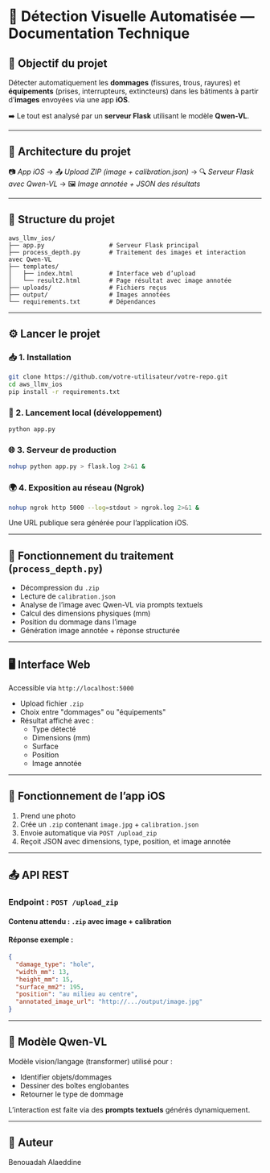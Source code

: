 
# 📘 Détection Visuelle Automatisée — Documentation Technique

## 🎯 Objectif du projet

Détecter automatiquement les **dommages** (fissures, trous, rayures) et **équipements** (prises, interrupteurs, extincteurs) dans les bâtiments à partir d’**images** envoyées via une app **iOS**.

➡️ Le tout est analysé par un **serveur Flask** utilisant le modèle **Qwen-VL**.

---

## 🧱 Architecture du projet

📷 *App iOS* → 📤 *Upload ZIP (image + calibration.json)* → 🔍 *Serveur Flask avec Qwen-VL* → 🖼 *Image annotée + JSON des résultats*

---

## 📂 Structure du projet

```
aws_llmv_ios/
├── app.py                  # Serveur Flask principal
├── process_depth.py        # Traitement des images et interaction avec Qwen-VL
├── templates/
│   ├── index.html          # Interface web d’upload
│   └── result2.html        # Page résultat avec image annotée
├── uploads/                # Fichiers reçus
├── output/                 # Images annotées
└── requirements.txt        # Dépendances
```

---

## ⚙️ Lancer le projet

### 📥 1. Installation

```bash
git clone https://github.com/votre-utilisateur/votre-repo.git
cd aws_llmv_ios
pip install -r requirements.txt
```

### 🚀 2. Lancement local (développement)

```bash
python app.py
```

### 🌐 3. Serveur de production

```bash
nohup python app.py > flask.log 2>&1 &
```

### 🌍 4. Exposition au réseau (Ngrok)

```bash
nohup ngrok http 5000 --log=stdout > ngrok.log 2>&1 &
```

Une URL publique sera générée pour l’application iOS.

---

## 🧠 Fonctionnement du traitement (`process_depth.py`)

- Décompression du `.zip`
- Lecture de `calibration.json`
- Analyse de l’image avec Qwen-VL via prompts textuels
- Calcul des dimensions physiques (mm)
- Position du dommage dans l’image
- Génération image annotée + réponse structurée

---

## 🖥 Interface Web

Accessible via `http://localhost:5000`

- Upload fichier `.zip`
- Choix entre "dommages" ou "équipements"
- Résultat affiché avec :
  - Type détecté
  - Dimensions (mm)
  - Surface
  - Position
  - Image annotée

---

## 📲 Fonctionnement de l’app iOS

1. Prend une photo
2. Crée un `.zip` contenant `image.jpg` + `calibration.json`
3. Envoie automatique via `POST /upload_zip`
4. Reçoit JSON avec dimensions, type, position, et image annotée

---

## 📤 API REST

### Endpoint : `POST /upload_zip`

#### Contenu attendu : `.zip` avec image + calibration

#### Réponse exemple :

```json
{
  "damage_type": "hole",
  "width_mm": 13,
  "height_mm": 15,
  "surface_mm2": 195,
  "position": "au milieu au centre",
  "annotated_image_url": "http://.../output/image.jpg"
}
```

---

## 🤖 Modèle Qwen-VL

Modèle vision/langage (transformer) utilisé pour :
- Identifier objets/dommages
- Dessiner des boîtes englobantes
- Retourner le type de dommage

L’interaction est faite via des **prompts textuels** générés dynamiquement.

---

## 📧 Auteur

Benouadah Alaeddine
